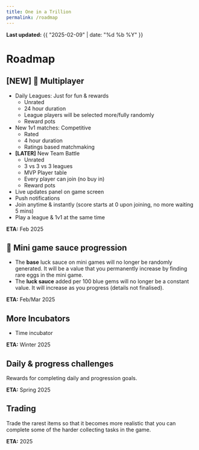 ```yaml
---
title: One in a Trillion
permalink: /roadmap
---
```


**Last updated:** {{ "2025-02-09" | date: "%d %b %Y" }}

# Roadmap

## **[NEW]** 🔨 Multiplayer
- Daily Leagues: Just for fun & rewards
  - Unrated
  - 24 hour duration
  - League players will be selected more/fully randomly
  - Reward pots 
- New 1v1 matches: Competitive
  - Rated
  - 4 hour duration
  - Ratings based matchmaking
- **[LATER]** New Team Battle
  - Unrated
  - 3 vs 3 vs 3 leagues
  - MVP Player table
  - Every player can join (no buy in)
  - Reward pots 
- Live updates panel on game screen
- Push notifications
- Join anytime & instantly (score starts at 0 upon joining, no more waiting 5 mins)
- Play a league & 1v1 at the same time

**ETA:** Feb 2025


## 🔨 Mini game sauce progression
- The **base** luck sauce on mini games will no longer be randomly generated. It will be a value that you permanently increase by finding rare eggs in the mini game.
- The **luck sauce** added per 100 blue gems will no longer be a constant value. It will increase as you progress (details not finalised). 

**ETA:** Feb/Mar 2025


## More Incubators
- Time incubator

**ETA:** Winter 2025


## Daily & progress challenges
Rewards for completing daily and progression goals.

**ETA:** Spring 2025


## Trading
Trade the rarest items so that it becomes more realistic that you can complete some of the harder collecting tasks in the game.

**ETA:** 2025
